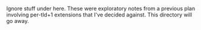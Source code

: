 Ignore stuff under here.  These were exploratory notes from a previous plan
involving per-tld+1 extensions that I've decided against.  This directory will
go away.
